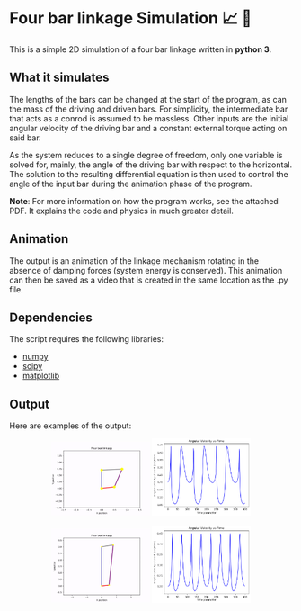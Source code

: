 # Four bar linkage Simulation :chart_with_upwards_trend: :triangular_ruler:
This is a simple 2D simulation of a four bar linkage written in __python 3__. 

## What it simulates
The lengths of the bars can be changed at the start of the program, as can the mass of the driving and driven bars. For simplicity, the intermediate bar that acts as a conrod is assumed to be massless. Other inputs are the initial angular velocity of the driving bar and a constant external torque acting on said bar. 

As the system reduces to a single degree of freedom, only one variable is solved for, mainly, the angle of the driving bar with respect to the horizontal. The solution to the resulting differential equation is then used to control the angle of the input bar during the animation phase of the program.

__Note__: For more information on how the program works, see the attached PDF. It explains the code and physics in much greater detail. 

## Animation
The output is an animation of the linkage mechanism rotating in the absence of damping forces (system energy is conserved). This animation can then be saved as a video that is created in the same location as the .py file. 

## Dependencies
The script requires the following libraries:

- [numpy](https://numpy.org/)
- [scipy](https://scipy.org/)
- [matplotlib](https://matplotlib.org/)

## Output
Here are examples of the output:

<p align="center">
<img src = "/images/short_bar_anim.gif" width = "35%" height = "35%"> <img src = "/images/short_graph.png" width = "35%" height = "35%">
</p>

<p align="center">
<img src = "/images/long_bar_anim.gif" width = "35%" height = "35%"> <img src = "/images/long_graph.png" width = "35%" height = "35%">
</p>

